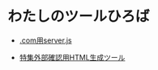 # わたしのツールひろば

* [.com用server.js](https://github.com/opdykurihara/labs/tree/master/servers/com)

* [特集外部確認用HTML生成ツール](https://github.com/opdykurihara/labs/tree/master/special/build/_modules/special)